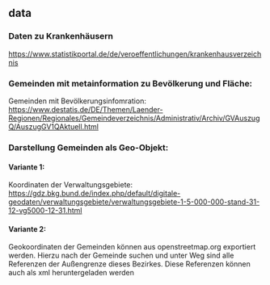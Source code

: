 ## data

### Daten zu Krankenhäusern
https://www.statistikportal.de/de/veroeffentlichungen/krankenhausverzeichnis

### Gemeinden mit metainformation zu Bevölkerung und Fläche:
Gemeinden mit Bevölkerungsinfomration: https://www.destatis.de/DE/Themen/Laender-Regionen/Regionales/Gemeindeverzeichnis/Administrativ/Archiv/GVAuszugQ/AuszugGV1QAktuell.html

### Darstellung Gemeinden als Geo-Objekt:

#### Variante 1:
Koordinaten der Verwaltungsgebiete: https://gdz.bkg.bund.de/index.php/default/digitale-geodaten/verwaltungsgebiete/verwaltungsgebiete-1-5-000-000-stand-31-12-vg5000-12-31.html

#### Variante 2:
Geokoordinaten der Gemeinden können aus openstreetmap.org exportiert werden. Hierzu nach der Gemeinde suchen und unter Weg sind alle Referenzen der Außengrenze dieses Bezirkes. Diese Referenzen können auch als xml heruntergeladen werden
